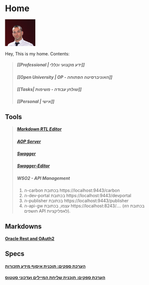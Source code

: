 # Home
<img src="Attachments/DSC_1723_1.jpg" alt="mypic" style= "width: 100px" />

Hey, This is my home.
Contents:
> ##### [[Professional | ידע מקצועי וכללי]]
> ##### [[Open University | OP - האוניברסיטה הפתוחה]]
> ##### [[Tasks| שולחן עבודה - משימות]]
> ##### [[Personal | אישי]]



## Tools
>#####  [Markdown RTL Editor](http://10.147.15.78:8080/rtlmd)
> ##### [AOP Server](http://10.147.15.78:8010)
> ##### [Swagger](http://10.147.15.78:8080/swagger/dist)
> ##### [Swagger-Editor](http://10.147.15.78:8080/swagger-editor)
> ##### WSO2 - API Management
>1.	ה-carbon בכתובת https://localhost:9443/carbon
>2.	ה-dev-portal בכתובת https://localhost:9443/devportal
>3.	ה-publisher בכתובת https://localhost:9443/publisher
>4.	ה-api-gw עצמו, בכתובת https://localhost:8243/….  (בכתובת הזו חושפים API לאפליקציות).


## Markdowns
#### [Oracle Rest and OAuth2](http://10.147.15.78:8080/My/WebServiceTEST.html)
## Specs
####  [הערכת ספקים: תוכנית איסוף מידע תזכורות](http://10.147.15.78:8080/My/QmaneagmentV1.html)
#### [הערכת ספקים: תוכנית שליחת המיילים ועדכוני סטטוס](http://10.147.15.78:8080/My/handlingmails.html) 
